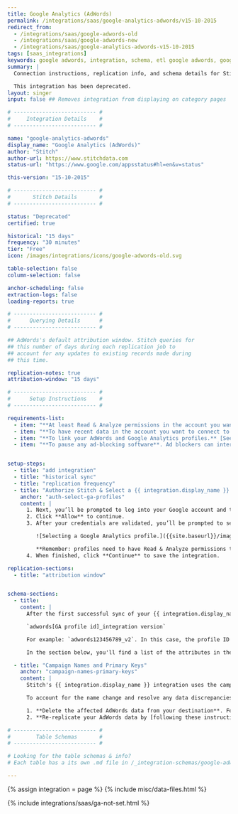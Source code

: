 ```yaml
---
title: Google Analytics (AdWords)
permalink: /integrations/saas/google-analytics-adwords/v15-10-2015
redirect_from: 
  - /integrations/saas/google-adwords-old
  - /integrations/saas/google-adwords-new
  - /integrations/saas/google-analytics-adwords-v15-10-2015
tags: [saas_integrations]
keywords: google adwords, integration, schema, etl google adwords, google adwords etl, google adwords schema
summary: |
  Connection instructions, replication info, and schema details for Stitch's Google AdWords (Analytics) integration.

  This integration has been deprecated.
layout: singer
input: false ## Removes integration from displaying on category pages

# -------------------------- #
#     Integration Details    #
# -------------------------- #

name: "google-analytics-adwords"
display_name: "Google Analytics (AdWords)"
author: "Stitch"
author-url: https://www.stitchdata.com
status-url: "https://www.google.com/appsstatus#hl=en&v=status"

this-version: "15-10-2015"

# -------------------------- #
#       Stitch Details       #
# -------------------------- #

status: "Deprecated"
certified: true

historical: "15 days"
frequency: "30 minutes"
tier: "Free"
icon: /images/integrations/icons/google-adwords-old.svg

table-selection: false
column-selection: false

anchor-scheduling: false
extraction-logs: false
loading-reports: true

# -------------------------- #
#      Querying Details      #
# -------------------------- #

## AdWords's default attribution window. Stitch queries for
## this number of days during each replication job to
## account for any updates to existing records made during 
## this time.

replication-notes: true
attribution-window: "15 days"

# -------------------------- #
#      Setup Instructions    #
# -------------------------- #

requirements-list:
  - item: "**At least Read & Analyze permissions in the account you want to connect to Stitch**. [See Google's documentation for more info](https://support.google.com/analytics/answer/2884495?hl=en)."
  - item: "**To have recent data in the account you want to connect to Stitch.** Verify that there is data from the past 30 days in the account before continuing."
  - item: "**To link your AdWords and Google Analytics profiles.** [See Google's documentation for instructions](https://support.google.com/analytics/answer/1033961?hl=en)."
  - item: "**To pause any ad-blocking software**. Ad blockers can interfere with pop-ups, which are used in Google authorization and may prevent authorization from successfully completing."


setup-steps:
  - title: "add integration"
  - title: "historical sync"
  - title: "replication frequency"
  - title: "Authorize Stitch & Select a {{ integration.display_name }} profile"
    anchor: "auth-select-ga-profiles"
    content: |
      1. Next, you’ll be prompted to log into your Google account and to approve Stitch’s access to your Google AdWords data. **Note that we will only ever read your data.**
      2. Click **Allow** to continue.
      3. After your credentials are validated, you’ll be prompted to select the Google Analytics profile you want to connect to Stitch:

         ![Selecting a Google Analytics profile.]({{site.baseurl}}/images/integrations/ga-select-profiles.png)

         **Remember: profiles need to have Read & Analyze permissions to be detected by Stitch.** If you don’t see the profile you want in this list, we recommend that you double-check the permission settings.
      4. When finished, click **Continue** to save the integration.

replication-sections:
  - title: "attribution window"


schema-sections:
  - title: 
    content: |
      After the first successful sync of your {{ integration.display_name }} data, you'll see two tables in your destination. These tables follow this naming convention:

      `adwords[GA profile id]_integration version`

      For example: `adwords123456789_v2`. In this case, the profile ID is `123456789` and the version of the AdWords integration is `2`.

      In the section below, you'll find a list of the attributes in these tables, a brief description, and links to Google's more in-depth documentation.

  - title: "Campaign Names and Primary Keys"
    anchor: "campaign-names-primary-keys"
    content: |
      Stitch's {{ integration.display_name }} integration uses the campaign name (`campaign`) as part of the Primary Key for both the `adwords` and `campaign` tables. Because of this, **changing campaign names may lead to data discrepancies**.

      To account for the name change and resolve any data discrepancies, take the following steps:

      1. **Delete the affected AdWords data from your destination**. Feel free to delete the data back to the date of the earliest campaign which was renamed.
      2. **Re-replicate your AdWords data by [following these instructions]({{ link.replication.saas-historical | prepend: site.baseurl | append: "#after-the-initial-setup" }})**, setting the start date back to the date of the earliest campaign which was renamed. This will reset the integration's Replication Keys and re-replicate all data back to the integration's defined Start Date.

# -------------------------- #
#        Table Schemas       #
# -------------------------- #

# Looking for the table schemas & info?
# Each table has a its own .md file in /_integration-schemas/google-adwords

---
```

{% assign integration = page %}
{% include misc/data-files.html %}


{% include integrations/saas/ga-not-set.html %}
